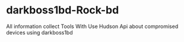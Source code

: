 # darkboss1bd-Rock-bd
 All  information collect Tools With Use  Hudson Api about compromised devices using darkboss1bd
